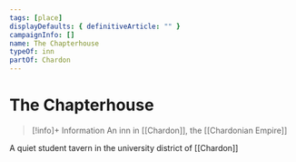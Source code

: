 ```yaml
---
tags: [place]
displayDefaults: { definitiveArticle: "" }
campaignInfo: []
name: The Chapterhouse
typeOf: inn
partOf: Chardon
---
```

# The Chapterhouse
>[!info]+ Information
> An  inn in [[Chardon]], the [[Chardonian Empire]]

A quiet student tavern in the university district of [[Chardon]]

